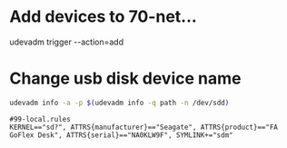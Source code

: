 # Add devices to 70-net...

udevadm trigger --action=add


# Change usb disk device name

```bash
udevadm info -a -p $(udevadm info -q path -n /dev/sdd)
```

```
#99-local.rules
KERNEL=="sd?", ATTRS{manufacturer}=="Seagate", ATTRS{product}=="FA GoFlex Desk", ATTRS{serial}=="NA0KLW9F", SYMLINK+="sdm"
```
